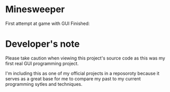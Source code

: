 # Minesweeper
First attempt at game with GUI
Finished: 

# Developer's note
Please take caution when viewing this project's source code as this was my first real GUI programming project.

I'm including this as one of my official projects in a reposoroty because it serves as a great base for me to compare my past to my current programming sytles and techniques.
